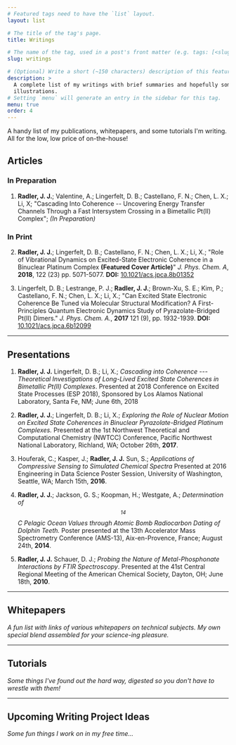 ```yaml
---
# Featured tags need to have the `list` layout.
layout: list

# The title of the tag's page.
title: Writings

# The name of the tag, used in a post's front matter (e.g. tags: [<slug>]).
slug: writings

# (Optional) Write a short (~150 characters) description of this featured tag.
description: >
  A complete list of my writings with brief summaries and hopefully some
  illustrations.
# Setting `menu` will generate an entry in the sidebar for this tag.
menu: true
order: 4
---
```

A handy list of my publications, whitepapers, and some tutorials I'm writing. All
for the low, low price of on-the-house!
## Articles
### In Preparation
1. **Radler, J. J.**; Valentine, A.; Lingerfelt, D. B.; Castellano, F. N.; Chen, L. X.; Li, X;
"Cascading Into Coherence -- Uncovering Energy Transfer Channels Through a Fast Intersystem Crossing in a Bimetallic Pt(II) Complex"; _(In Preparation)_

### In Print
2. **Radler, J. J.**; Lingerfelt, D. B.; Castellano, F. N.; Chen, L. X.; Li, X.;
"Role of Vibrational Dynamics on Excited-State Electronic Coherence in a Binuclear Platinum Complex **(Featured Cover Article)**"
_J. Phys. Chem. A_, **2018**, 122 (23) pp. 5071-5077.
**DOI:**  [10.1021/acs.jpca.8b01352][firstauthor-doi]

3. Lingerfelt, D. B.; Lestrange, P. J.; **Radler, J. J.**; Brown-Xu, S. E.; Kim, P.; Castellano, F. N.; Chen, L. X.; Li, X.;
"Can Excited State Electronic Coherence Be Tuned via Molecular Structural Modification? A First-Principles Quantum Electronic Dynamics Study of Pyrazolate-Bridged Pt(II) Dimers."
_J. Phys. Chem. A._, **2017** 121 (9), pp. 1932-1939.
**DOI:**  [10.1021/acs.jpca.6b12099][thirdauthor-doi]

---
## Presentations
1. **Radler, J. J.** Lingerfelt, D. B.; Li, X.; _Cascading into Coherence --- Theoretical Investigations of Long-Lived Excited State Coherences in Bimetallic Pt(II) Complexes_. Presented at 2018 Conference on Excited State Processes (ESP 2018), Sponsored by Los Alamos National Laboratory, Santa Fe, NM; June 6th, 2018

2. **Radler, J. J.**; Lingerfelt, D. B.; Li, X.; _Exploring the Role of Nuclear Motion on Excited State Coherences in Binuclear Pyrazolate-Bridged Platinum Complexes._ Presented at the 1st Northwest Theoretical and Computational Chemistry (NWTCC) Conference, Pacific Northwest National Laboratory, Richland, WA; October 26th, **2017**.

3. Houferak, C.; Kasper, J.; **Radler, J. J.** Sun, S.; _Applications of Compressive Sensing to Simulated Chemical Spectra_ Presented at 2016 Engineering in Data Science Poster Session, University of Washington, Seattle, WA; March 15th, **2016**.

4. **Radler, J. J.**; Jackson, G. S.; Koopman, H.; Westgate, A.; _Determination of $$ ^{14} $$C Pelagic Ocean Values through Atomic Bomb Radiocarbon Dating of Dolphin Teeth._ Poster presented at the 13th Accelerator Mass Spectrometry Conference (AMS-13), Aix-en-Provence, France; August 24th, **2014**.

5. **Radler, J. J.** Schauer, D. J.; _Probing the Nature of Metal-Phosphonate Interactions by FTIR Spectroscopy_. Presented at the 41st Central Regional Meeting of the American Chemical Society, Dayton, OH; June 18th, **2010**.

---
## Whitepapers
_A fun list with links of various whitepapers on technical subjects. My own special blend
assembled for your science-ing pleasure._

---
## Tutorials
_Some things I've found out the hard way, digested so you don't have to wrestle with them!_

---
## Upcoming Writing Project Ideas
_Some fun things I work on in my free time..._

[firstauthor-doi]: https://pubs.acs.org/doi/10.1021/acs.jpca.8b01352 "10.1021/acs.jpca.8b01352"
[thirdauthor-doi]: https://pubs.acs.org/doi/10.1021/acs.jpca.6b12099 "10.1021/acs.jpca.6b12099"
